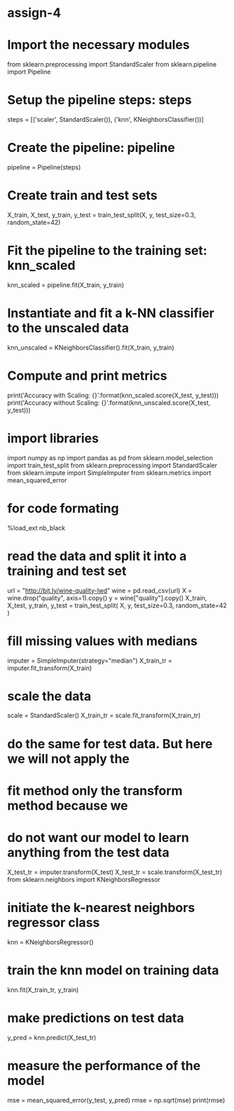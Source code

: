 # assign-4
# Import the necessary modules
from sklearn.preprocessing import StandardScaler
from sklearn.pipeline import Pipeline

# Setup the pipeline steps: steps
steps = [('scaler', StandardScaler()),
        ('knn', KNeighborsClassifier())]
        
# Create the pipeline: pipeline
pipeline = Pipeline(steps)

# Create train and test sets
X_train, X_test, y_train, y_test = train_test_split(X, y, test_size=0.3, random_state=42)

# Fit the pipeline to the training set: knn_scaled
knn_scaled = pipeline.fit(X_train, y_train)

# Instantiate and fit a k-NN classifier to the unscaled data
knn_unscaled = KNeighborsClassifier().fit(X_train, y_train)

# Compute and print metrics
print('Accuracy with Scaling: {}'.format(knn_scaled.score(X_test, y_test)))
print('Accuracy without Scaling: {}'.format(knn_unscaled.score(X_test, y_test)))

# import libraries
import numpy as np
import pandas as pd
from sklearn.model_selection import train_test_split
from sklearn.preprocessing import StandardScaler
from sklearn.impute import SimpleImputer
from sklearn.metrics import mean_squared_error

# for code formating
%load_ext nb_black

# read the data and split it into a training and test set
url = "http://bit.ly/wine-quality-lwd"
wine = pd.read_csv(url)
X = wine.drop("quality", axis=1).copy()
y = wine["quality"].copy()
X_train, X_test, y_train, y_test = train_test_split(
    X, y, test_size=0.3, random_state=42
)

# fill missing values with medians
imputer = SimpleImputer(strategy="median")
X_train_tr = imputer.fit_transform(X_train)
# scale the data
scale = StandardScaler()
X_train_tr = scale.fit_transform(X_train_tr)

# do the same for test data. But here we will not apply the
# fit method only the transform method because we
# do not want our model to learn anything from the test data
X_test_tr = imputer.transform(X_test)
X_test_tr = scale.transform(X_test_tr)
from sklearn.neighbors import KNeighborsRegressor

# initiate the k-nearest neighbors regressor class
knn = KNeighborsRegressor()
# train the knn model on training data
knn.fit(X_train_tr, y_train)
# make predictions on test data
y_pred = knn.predict(X_test_tr)
# measure the performance of the model
mse = mean_squared_error(y_test, y_pred)
rmse = np.sqrt(mse)
print(rmse)
